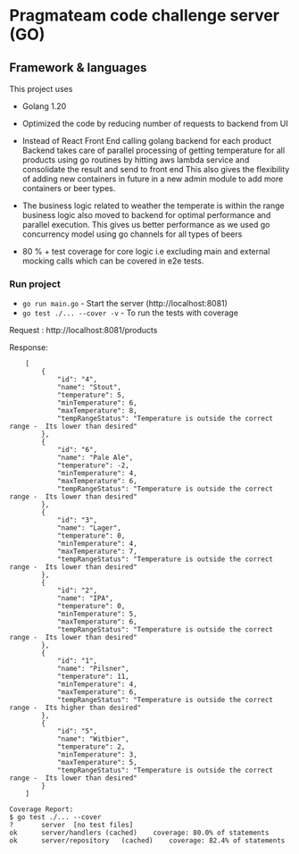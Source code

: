 # Pragmateam code challenge server (GO)

## Framework & languages
This project uses
* Golang 1.20
* Optimized the code by reducing number of requests to backend from UI
* Instead of React Front End calling golang backend for each product
  Backend takes care of parallel processing of getting temperature for all products
 using go routines by hitting aws lambda service and consolidate the result and send to front end
  This also gives the flexibility of adding new containers in future in a new admin module to add more containers or beer types.
* The business logic related to weather the temperate is within the range business logic also moved to backend for optimal performance and parallel execution. 
  This gives us better performance as we used go concurrency model using go channels for all types of beers

* 80 % + test coverage for core logic i.e excluding main and external mocking calls which can be covered in e2e tests.

### Run project

- `go run main.go` - Start the server (http://localhost:8081)
- `go test ./... --cover -v` - To run the tests with coverage 


Request : http://localhost:8081/products

Response: 

```
    [
        {
            "id": "4",
            "name": "Stout",
            "temperature": 5,
            "minTemperature": 6,
            "maxTemperature": 8,
            "tempRangeStatus": "Temperature is outside the correct range -  Its lower than desired"
        },
        {
            "id": "6",
            "name": "Pale Ale",
            "temperature": -2,
            "minTemperature": 4,
            "maxTemperature": 6,
            "tempRangeStatus": "Temperature is outside the correct range -  Its lower than desired"
        },
        {
            "id": "3",
            "name": "Lager",
            "temperature": 0,
            "minTemperature": 4,
            "maxTemperature": 7,
            "tempRangeStatus": "Temperature is outside the correct range -  Its lower than desired"
        },
        {
            "id": "2",
            "name": "IPA",
            "temperature": 0,
            "minTemperature": 5,
            "maxTemperature": 6,
            "tempRangeStatus": "Temperature is outside the correct range -  Its lower than desired"
        },
        {
            "id": "1",
            "name": "Pilsner",
            "temperature": 11,
            "minTemperature": 4,
            "maxTemperature": 6,
            "tempRangeStatus": "Temperature is outside the correct range -  Its higher than desired"
        },
        {
            "id": "5",
            "name": "Witbier",
            "temperature": 2,
            "minTemperature": 3,
            "maxTemperature": 5,
            "tempRangeStatus": "Temperature is outside the correct range -  Its lower than desired"
        }
    ]

```

```
Coverage Report:
$ go test ./... --cover
?   	server	[no test files]
ok  	server/handlers	(cached)	coverage: 80.0% of statements
ok  	server/repository	(cached)	coverage: 82.4% of statements
```
